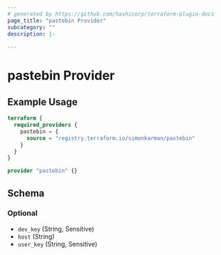 ```yaml
---
# generated by https://github.com/hashicorp/terraform-plugin-docs
page_title: "pastebin Provider"
subcategory: ""
description: |-
  
---
```


# pastebin Provider



## Example Usage

```terraform
terraform {
  required_providers {
    pastebin = {
      source = "registry.terraform.io/simonkarman/pastebin"
    }
  }
}

provider "pastebin" {}
```

<!-- schema generated by tfplugindocs -->
## Schema

### Optional

- `dev_key` (String, Sensitive)
- `host` (String)
- `user_key` (String, Sensitive)

